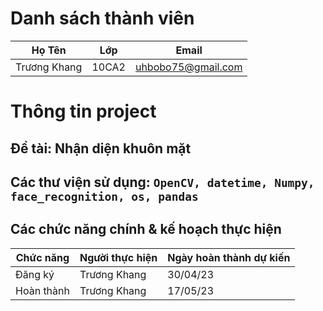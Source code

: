 # Danh sách thành viên
Họ Tên|Lớp|Email
-|-|-
Trương Khang|10CA2|uhbobo75@gmail.com

# Thông tin project
## Đề tài: Nhận diện khuôn mặt
## Các thư viện sử dụng: `OpenCV, datetime, Numpy, face_recognition, os, pandas`

## Các chức năng chính & kế hoạch thực hiện

Chức năng|Người thực hiện|Ngày hoàn thành dự kiến
-|-|-
Đăng ký|Trương Khang|30/04/23
Hoàn thành|Trương Khang|17/05/23
